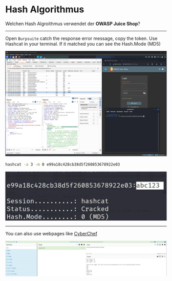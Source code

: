 # Hash Algorithmus

Welchen Hash Algroithmus verwendet der **OWASP Juice Shop**?

---

Open `Burpsuite` catch the response error message, copy the token.
Use Hashcat in your terminal. If it matched you can see the Hash.Mode (MD5) 

![catched_hash.png](img/catched_hash.png)

````bash
hashcat -a 3 -m 0 e99a18c428cb38d5f260853678922e03
````

![hashcat_output.png](img/hashcat_output.png)

---

You can also use webpages like [CyberChef](https://gchq.github.io/CyberChef/)

![cyberchef.png](img/cyberchef.png)



